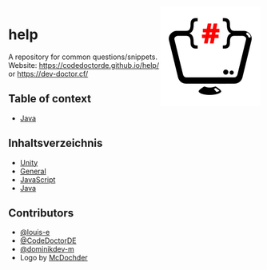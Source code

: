 <img src="./logo-dark.png" height=200 style="float: right">

# help

A repository for common questions/snippets.
Website: <https://codedoctorde.github.io/help/> or <https://dev-doctor.cf/>

## Table of context

* [Java](./java)

## Inhaltsverzeichnis

* [Unity](./unity)
* [General](./general)
* [JavaScript](./js)
* [Java](./java)

## Contributors

* [@louis-e](https//github.com/louis-e)
* [@CodeDoctorDE](https://github.com/CodeDoctorDE)
* [@dominikdev-m](https://github.com/dominikdev-m)
* Logo by [McDochder](https://www.49-game.com)